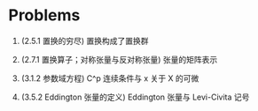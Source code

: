 # Problems

1. (2.5.1 置换的穷尽) 置换构成了置换群

2. (2.7.1 置换算子；对称张量与反对称张量) 张量的矩阵表示

3. (3.1.2 参数域方程) C^p 连续条件与 x 关于 X 的可微

4. (3.5.2 Eddington 张量的定义) Eddington 张量与 Levi-Civita 记号